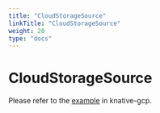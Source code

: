 ```yaml
---
title: "CloudStorageSource"
linkTitle: "CloudStorageSource"
weight: 20
type: "docs"
---
```


# CloudStorageSource

Please refer to the [example](https://github.com/google/knative-gcp/blob/master/docs/examples/cloudstoragesource/README.md) in knative-gcp.
